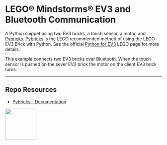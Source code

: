 # LEGO® Mindstorms® EV3 and Bluetooth Communication

A Python snippet using two EV3 bricks, a touch sensor, a motor, and [Pybricks](https://pybricks.com/). [Pybricks](https://pybricks.com/) is the LEGO recommended method of using the LEGO EV3 Brick with Python. See the official [Python for EV3](https://education.lego.com/en-us/support/mindstorms-ev3/python-for-ev3) LEGO page for more details. 

This example connects two EV3 bricks over Bluetooth. When the touch sensor is pushed on the sever EV3 brick the motor on the client EV3 brick turns. 

***

## Repo Resources

- [Pybricks - Documentation](https://docs.pybricks.com/en/latest/ev3devices.html)

<a href="https://codeadam.ca">
<img src="https://codeadam.ca/images/code-block.png" width="100">
</a>
